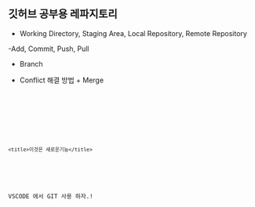 ## 깃허브 공부용 레파지토리

- Working Directory, Staging Area, Local Repository, Remote Repository

-Add, Commit, Push, Pull

- Branch

- Conflict 해결 방법 + Merge

<code>
<!DOCTYPE html>
<html lang="en">
  <head>
    <meta charset="UTF-8" />
    <meta name="viewport" content="width=device-width, initial-scale=1.0" />

    <title>이것은 새로운기능</title>

  </head>
  <body>
    <p>VSCODE 에서 GIT 사용 하자.!</p>
  </body>
</html>
</code>
